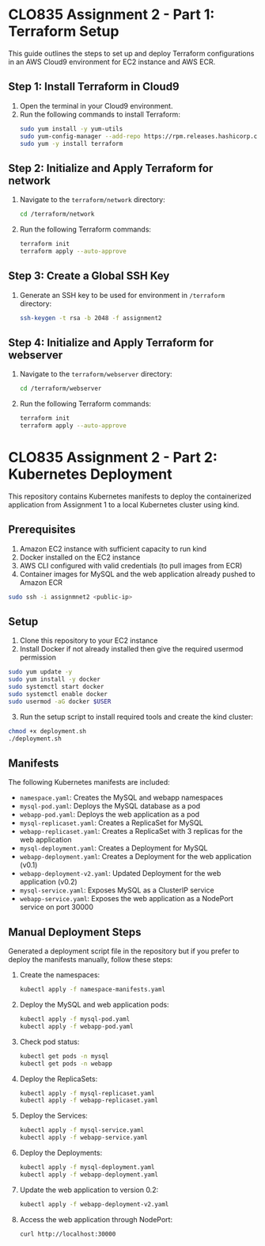 # CLO835 Assignment 2 - Part 1: Terraform Setup

This guide outlines the steps to set up and deploy Terraform configurations in an AWS Cloud9 environment for EC2 instance and AWS ECR.

## Step 1: Install Terraform in Cloud9

1. Open the terminal in your Cloud9 environment.
2. Run the following commands to install Terraform:
   ```bash
   sudo yum install -y yum-utils
   sudo yum-config-manager --add-repo https://rpm.releases.hashicorp.com/AmazonLinux/hashicorp.repo
   sudo yum -y install terraform
   ```

## Step 2: Initialize and Apply Terraform for network

1. Navigate to the `terraform/network` directory:
   ```bash
   cd /terraform/network
   ```
2. Run the following Terraform commands:
   ```bash
   terraform init
   terraform apply --auto-approve
   ```

## Step 3: Create a Global SSH Key

1. Generate an SSH key to be used for environment in `/terraform` directory:
   ```bash
   ssh-keygen -t rsa -b 2048 -f assignment2
   ```

## Step 4: Initialize and Apply Terraform for webserver

1. Navigate to the `terraform/webserver` directory:
   ```bash
   cd /terraform/webserver
   ```
2. Run the following Terraform commands:
   ```bash
   terraform init
   terraform apply --auto-approve
   ```

# CLO835 Assignment 2 - Part 2: Kubernetes Deployment

This repository contains Kubernetes manifests to deploy the containerized application from Assignment 1 to a local Kubernetes cluster using kind.

## Prerequisites

1. Amazon EC2 instance with sufficient capacity to run kind
2. Docker installed on the EC2 instance
3. AWS CLI configured with valid credentials (to pull images from ECR)
4. Container images for MySQL and the web application already pushed to Amazon ECR

```bash
sudo ssh -i assignmnet2 <public-ip>
```

## Setup

1. Clone this repository to your EC2 instance
2. Install Docker if not already installed then give the required usermod permission

```bash
sudo yum update -y
sudo yum install -y docker
sudo systemctl start docker
sudo systemctl enable docker
sudo usermod -aG docker $USER
```
3. Run the setup script to install required tools and create the kind cluster:

```bash
chmod +x deployment.sh
./deployment.sh
```

## Manifests

The following Kubernetes manifests are included:

- `namespace.yaml`: Creates the MySQL and webapp namespaces
- `mysql-pod.yaml`: Deploys the MySQL database as a pod
- `webapp-pod.yaml`: Deploys the web application as a pod
- `mysql-replicaset.yaml`: Creates a ReplicaSet for MySQL
- `webapp-replicaset.yaml`: Creates a ReplicaSet with 3 replicas for the web application
- `mysql-deployment.yaml`: Creates a Deployment for MySQL
- `webapp-deployment.yaml`: Creates a Deployment for the web application (v0.1)
- `webapp-deployment-v2.yaml`: Updated Deployment for the web application (v0.2)
- `mysql-service.yaml`: Exposes MySQL as a ClusterIP service
- `webapp-service.yaml`: Exposes the web application as a NodePort service on port 30000

## Manual Deployment Steps

Generated a deployment script file in the repository but if you prefer to deploy the manifests manually, follow these steps:

1. Create the namespaces:
   ```bash
   kubectl apply -f namespace-manifests.yaml
   ```

2. Deploy the MySQL and web application pods:
   ```bash
   kubectl apply -f mysql-pod.yaml
   kubectl apply -f webapp-pod.yaml
   ```

3. Check pod status:
   ```bash
   kubectl get pods -n mysql
   kubectl get pods -n webapp
   ```

4. Deploy the ReplicaSets:
   ```bash
   kubectl apply -f mysql-replicaset.yaml
   kubectl apply -f webapp-replicaset.yaml
   ```

5. Deploy the Services:
   ```bash
   kubectl apply -f mysql-service.yaml
   kubectl apply -f webapp-service.yaml
   ```

6. Deploy the Deployments:
   ```bash
   kubectl apply -f mysql-deployment.yaml
   kubectl apply -f webapp-deployment.yaml
   ```

7. Update the web application to version 0.2:
   ```bash
   kubectl apply -f webapp-deployment-v2.yaml
   ```

8. Access the web application through NodePort:
   ```bash
   curl http://localhost:30000
   ```